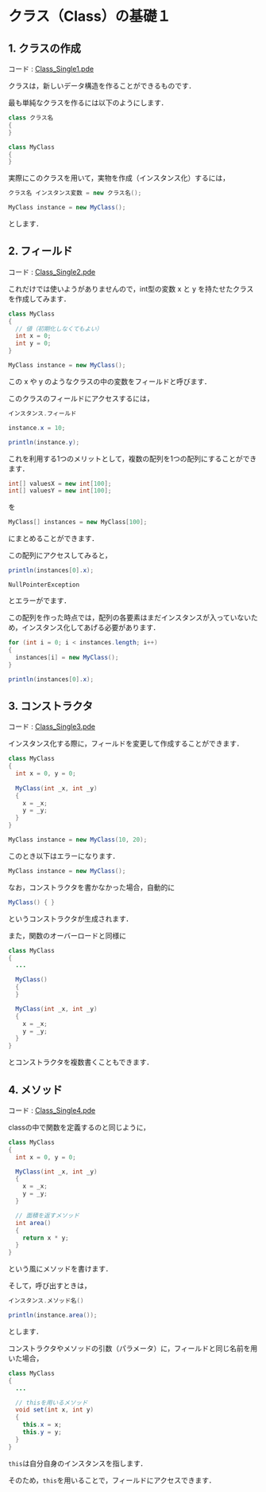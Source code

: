 # クラス（Class）の基礎１

## 1. クラスの作成

コード : [Class_Single1.pde](../Code_Class_Single/Class_Single1/Class_Single1.pde)

クラスは，新しいデータ構造を作ることができるものです．

最も単純なクラスを作るには以下のようにします．

```java
class クラス名
{
}

class MyClass
{
}
```

実際にこのクラスを用いて，実物を作成（インスタンス化）するには，

```java
クラス名 インスタンス変数 = new クラス名();

MyClass instance = new MyClass();
````

とします．

## 2. フィールド

コード : [Class_Single2.pde](../Code_Class_Single/Class_Single2/Class_Single2.pde)

これだけでは使いようがありませんので，int型の変数 x と y を持たせたクラスを作成してみます．

```java
class MyClass
{
  // 値（初期化しなくてもよい）
  int x = 0;
  int y = 0;
}

MyClass instance = new MyClass();
```

この x や y のようなクラスの中の変数をフィールドと呼びます．

このクラスのフィールドにアクセスするには，

```java
インスタンス.フィールド

instance.x = 10;

println(instance.y);
```

これを利用する1つのメリットとして，複数の配列を1つの配列にすることができます．

```java
int[] valuesX = new int[100];
int[] valuesY = new int[100];
```

を

```java
MyClass[] instances = new MyClass[100];
```

にまとめることができます．

この配列にアクセスしてみると，

```java
println(instances[0].x);
```

```
NullPointerException
```

とエラーがでます．

この配列を作った時点では，配列の各要素はまだインスタンスが入っていないため，インスタンス化してあげる必要があります．

```java
for (int i = 0; i < instances.length; i++)
{
  instances[i] = new MyClass();
}

println(instances[0].x);
```

## 3. コンストラクタ

コード : [Class_Single3.pde](../Code_Class_Single/Class_Single3/Class_Single3.pde)

インスタンス化する際に，フィールドを変更して作成することができます．

```java
class MyClass
{
  int x = 0, y = 0;
  
  MyClass(int _x, int _y)
  {
    x = _x;
    y = _y;
  }
}

MyClass instance = new MyClass(10, 20);
```

このとき以下はエラーになります．

```java
MyClass instance = new MyClass();
```

なお，コンストラクタを書かなかった場合，自動的に

```java
MyClass() { }
```

というコンストラクタが生成されます．

また，関数のオーバーロードと同様に

```java
class MyClass
{
  ...

  MyClass()
  {
  }

  MyClass(int _x, int _y)
  {
    x = _x;
    y = _y;
  }
}
```

とコンストラクタを複数書くこともできます．

## 4. メソッド

コード : [Class_Single4.pde](../Code_Class_Single/Class_Single4/Class_Single4.pde)

classの中で関数を定義するのと同じように，

```java
class MyClass
{
  int x = 0, y = 0;

  MyClass(int _x, int _y)
  {
    x = _x;
    y = _y;
  }

  // 面積を返すメソッド
  int area()
  {
    return x * y;
  }
}
```

という風にメソッドを書けます．

そして，呼び出すときは，

```java
インスタンス.メソッド名()

println(instance.area());
```

とします．

コンストラクタやメソッドの引数（パラメータ）に，フィールドと同じ名前を用いた場合，

```java
class MyClass
{
  ...

  // thisを用いるメソッド
  void set(int x, int y)
  {
    this.x = x;
    this.y = y;
  }
}
```

`this`は自分自身のインスタンスを指します．

そのため，`this`を用いることで，フィールドにアクセスできます．
